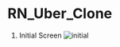 # RN_Uber_Clone

1. Initial Screen
![initial](https://user-images.githubusercontent.com/93919347/148740941-77184701-e610-4d46-a94e-516519c44e51.jpg)
